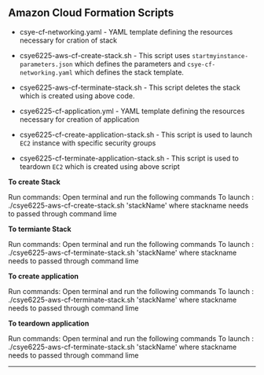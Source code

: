## Amazon Cloud Formation Scripts

* csye-cf-networking.yaml - YAML template defining the resources necessary for cration of stack

* csye6225-aws-cf-create-stack.sh - This script uses `startmyinstance-parameters.json` which defines the parameters and `csye-cf-networking.yaml` which defines the stack template.

* csye6225-aws-cf-terminate-stack.sh - This script deletes the stack which is created using above code.

* csye6225-cf-application.yml - YAML template defining the resources necessary for creation of application

* csye6225-cf-create-application-stack.sh - This script is used to launch `EC2` instance with specific security groups

* csye6225-cf-terminate-application-stack.sh - This script is used to teardown `EC2` which is created using above script

**To create Stack**

Run commands: Open terminal and run the following commands
To launch : ./csye6225-aws-cf-create-stack.sh 'stackName' where stackname needs to passed through command lime

**To termiante Stack**

Run commands: Open terminal and run the following commands
To launch : ./csye6225-aws-cf-terminate-stack.sh 'stackName' where stackname needs to passed through command lime

**To create application**

Run commands: Open terminal and run the following commands
To launch : ./csye6225-aws-cf-terminate-stack.sh 'stackName' where stackname needs to passed through command lime

**To teardown application**

Run commands: Open terminal and run the following commands
To launch : ./csye6225-aws-cf-terminate-stack.sh 'stackName' where stackname needs to passed through command lime
****


